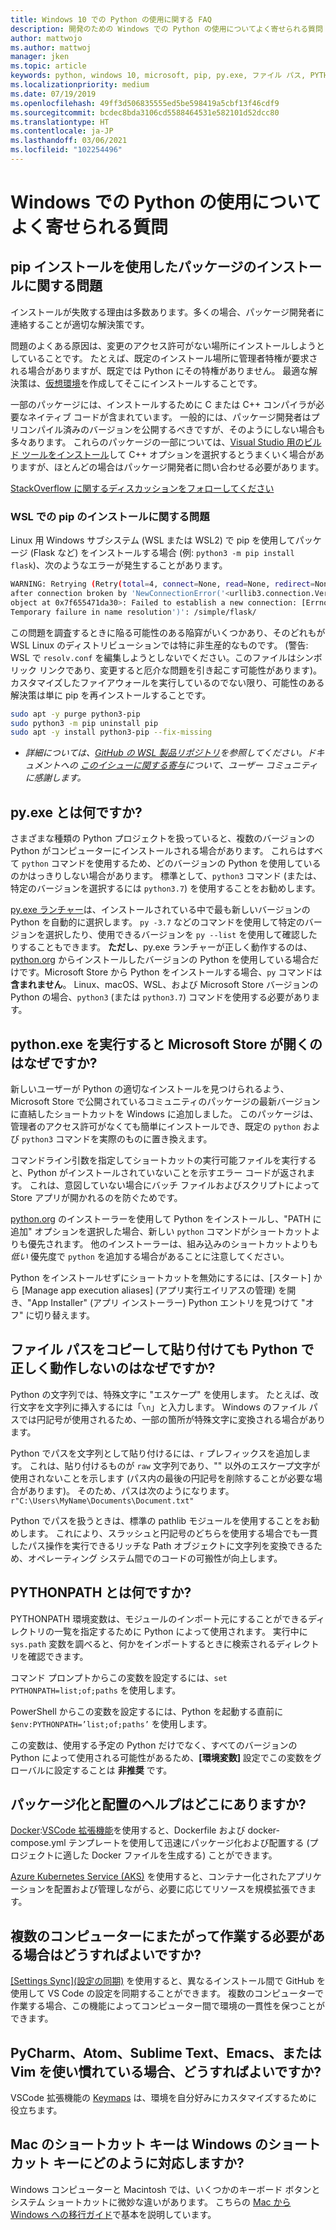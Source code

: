 ```yaml
---
title: Windows 10 での Python の使用に関する FAQ
description: 開発のための Windows での Python の使用についてよく寄せられる質問 (FAQ) に対する回答を確認することにより、役立つ情報が得られます。
author: mattwojo
ms.author: mattwoj
manager: jken
ms.topic: article
keywords: python, windows 10, microsoft, pip, py.exe, ファイル パス, PYTHONPATH, python 開発, python パッケージ化
ms.localizationpriority: medium
ms.date: 07/19/2019
ms.openlocfilehash: 49ff3d506835555ed5be598419a5cbf13f46cdf9
ms.sourcegitcommit: bcdec8bda3106cd5588464531e582101d52dcc80
ms.translationtype: HT
ms.contentlocale: ja-JP
ms.lasthandoff: 03/06/2021
ms.locfileid: "102254496"
---
```

# <a name="frequently-asked-questions-about-using-python-on-windows"></a>Windows での Python の使用についてよく寄せられる質問

## <a name="trouble-installing-a-package-with-pip-install"></a>pip インストールを使用したパッケージのインストールに関する問題

インストールが失敗する理由は多数あります。多くの場合、パッケージ開発者に連絡することが適切な解決策です。

問題のよくある原因は、変更のアクセス許可がない場所にインストールしようとしていることです。 たとえば、既定のインストール場所に管理者特権が要求される場合がありますが、既定では Python にその特権がありません。 最適な解決策は、[仮想環境](./web-frameworks.md#create-a-virtual-environment)を作成してそこにインストールすることです。

一部のパッケージには、インストールするために C または C++ コンパイラが必要なネイティブ コードが含まれています。 一般的には、パッケージ開発者はプリコンパイル済みのバージョンを公開するべきですが、そのようにしない場合も多々あります。 これらのパッケージの一部については、[Visual Studio 用のビルド ツールをインストール](https://visualstudio.microsoft.com/downloads/#build-tools-for-visual-studio-2019)して C++ オプションを選択するとうまくいく場合がありますが、ほとんどの場合はパッケージ開発者に問い合わせる必要があります。

[StackOverflow に関するディスカッションをフォローしてください](https://stackoverflow.com/questions/4750806/how-do-i-install-pip-on-windows/12476379)

### <a name="trouble-installing-pip-with-wsl"></a>WSL での pip のインストールに関する問題

Linux 用 Windows サブシステム (WSL または WSL2) で pip を使用してパッケージ (Flask など) をインストールする場合 (例: `python3 -m pip install flask`)、次のようなエラーが発生することがあります。

```bash
WARNING: Retrying (Retry(total=4, connect=None, read=None, redirect=None, status=None))
after connection broken by 'NewConnectionError('<urllib3.connection.VerifiedHTTPSConnection
object at 0x7f655471da30>: Failed to establish a new connection: [Errno -3]
Temporary failure in name resolution')': /simple/flask/
```

この問題を調査するときに陥る可能性のある陥穽がいくつかあり、そのどれもが WSL Linux のディストリビューションでは特に非生産的なものです。 (警告: WSL で `resolv.conf` を編集しようとしないでください。このファイルはシンボリック リンクであり、変更すると厄介な問題を引き起こす可能性があります)。 カスタマイズしたファイアウォールを実行しているのでない限り、可能性のある解決策は単に pip を再インストールすることです。

```bash
sudo apt -y purge python3-pip
sudo python3 -m pip uninstall pip
sudo apt -y install python3-pip --fix-missing
```

* *詳細については、[GitHub の WSL 製品リポジトリ](https://github.com/microsoft/WSL/issues/4020)を参照してください。ドキュメントへの [このイシューに関する寄与](https://github.com/MicrosoftDocs/windows-uwp/issues/2679)について、ユーザー コミュニティに感謝します。*

## <a name="what-is-pyexe"></a>py.exe とは何ですか?

さまざまな種類の Python プロジェクトを扱っていると、複数のバージョンの Python がコンピューターにインストールされる場合があります。 これらはすべて `python` コマンドを使用するため、どのバージョンの Python を使用しているのかはっきりしない場合があります。 標準として、`python3` コマンド (または、特定のバージョンを選択するには `python3.7`) を使用することをお勧めします。

[py.exe ランチャー](https://docs.python.org/3/using/windows.html#launcher)は、インストールされている中で最も新しいバージョンの Python を自動的に選択します。 `py -3.7` などのコマンドを使用して特定のバージョンを選択したり、使用できるバージョンを `py --list` を使用して確認したりすることもできます。 **ただし**、py.exe ランチャーが正しく動作するのは、[python.org](https://www.python.org/downloads/windows/) からインストールしたバージョンの Python を使用している場合だけです。Microsoft Store から Python をインストールする場合、`py` コマンドは **含まれません**。 Linux、macOS、WSL、および Microsoft Store バージョンの Python の場合、`python3` (または `python3.7`) コマンドを使用する必要があります。

## <a name="why-does-running-pythonexe-open-the-microsoft-store"></a>python.exe を実行すると Microsoft Store が開くのはなぜですか?

新しいユーザーが Python の適切なインストールを見つけられるよう、Microsoft Store で公開されているコミュニティのパッケージの最新バージョンに直結したショートカットを Windows に追加しました。 このパッケージは、管理者のアクセス許可がなくても簡単にインストールでき、既定の `python` および `python3` コマンドを実際のものに置き換えます。

コマンドライン引数を指定してショートカットの実行可能ファイルを実行すると、Python がインストールされていないことを示すエラー コードが返されます。 これは、意図していない場合にバッチ ファイルおよびスクリプトによって Store アプリが開かれるのを防ぐためです。

[python.org](https://www.python.org/downloads/windows/) のインストーラーを使用して Python をインストールし、"PATH に追加" オプションを選択した場合、新しい `python` コマンドがショートカットよりも優先されます。 他のインストーラーは、組み込みのショートカットよりも _低い_ 優先度で `python` を追加する場合があることに注意してください。

Python をインストールせずにショートカットを無効にするには、[スタート] から [Manage app execution aliases] (アプリ実行エイリアスの管理) を開き、"App Installer" (アプリ インストーラー) Python エントリを見つけて "オフ" に切り替えます。

## <a name="why-dont-file-paths-work-in-python-when-i-copy-paste-them"></a>ファイル パスをコピーして貼り付けても Python で正しく動作しないのはなぜですか?

Python の文字列では、特殊文字に "エスケープ" を使用します。 たとえば、改行文字を文字列に挿入するには「`\n`」と入力します。 Windows のファイル パスでは円記号が使用されるため、一部の箇所が特殊文字に変換される場合があります。

Python でパスを文字列として貼り付けるには、`r` プレフィックスを追加します。 これは、貼り付けるものが `raw` 文字列であり、"\" 以外のエスケープ文字が使用されないことを示します (パス内の最後の円記号を削除することが必要な場合があります)。 そのため、パスは次のようになります。`r"C:\Users\MyName\Documents\Document.txt"`

Python でパスを扱うときは、標準の pathlib モジュールを使用することをお勧めします。 これにより、スラッシュと円記号のどちらを使用する場合でも一貫したパス操作を実行できるリッチな Path オブジェクトに文字列を変換できるため、オペレーティング システム間でのコードの可搬性が向上します。

## <a name="what-is-pythonpath"></a>PYTHONPATH とは何ですか?

PYTHONPATH 環境変数は、モジュールのインポート元にすることができるディレクトリの一覧を指定するために Python によって使用されます。 実行中に `sys.path` 変数を調べると、何かをインポートするときに検索されるディレクトリを確認できます。

コマンド プロンプトからこの変数を設定するには、`set PYTHONPATH=list;of;paths` を使用します。

PowerShell からこの変数を設定するには、Python を起動する直前に `$env:PYTHONPATH=’list;of;paths’` を使用します。

この変数は、使用する予定の Python だけでなく、すべてのバージョンの Python によって使用される可能性があるため、**[環境変数]** 設定でこの変数をグローバルに設定することは **非推奨** です。

## <a name="where-can-i-find-help-with-packaging-and-deployment"></a>パッケージ化と配置のヘルプはどこにありますか?

[Docker](https://code.visualstudio.com/docs/azure/docker):[VSCode 拡張機能](https://code.visualstudio.com/docs/azure/docker)を使用すると、Dockerfile および docker-compose.yml テンプレートを使用して迅速にパッケージ化および配置する (プロジェクトに適した Docker ファイルを生成する) ことができます。

[Azure Kubernetes Service (AKS)](/azure/aks/) を使用すると、コンテナー化されたアプリケーションを配置および管理しながら、必要に応じてリソースを規模拡張できます。

## <a name="what-if-i-need-to-work-across-different-machines"></a>複数のコンピューターにまたがって作業する必要がある場合はどうすればよいですか?

[[Settings Sync]\(設定の同期\)](https://marketplace.visualstudio.com/items?itemName=Shan.code-settings-sync) を使用すると、異なるインストール間で GitHub を使用して VS Code の設定を同期することができます。 複数のコンピューターで作業する場合、この機能によってコンピューター間で環境の一貫性を保つことができます。

## <a name="what-if-im-used-to-using-pycharm-atom-sublime-text-emacs-or-vim"></a>PyCharm、Atom、Sublime Text、Emacs、または Vim を使い慣れている場合、どうすればよいですか?

VSCode 拡張機能の [Keymaps](https://marketplace.visualstudio.com/search?target=VSCode&category=Keymaps&sortBy=Downloads) は、環境を自分好みにカスタマイズするために役立ちます。

## <a name="how-do-mac-shortcut-keys-map-to-windows-shortcut-keys"></a>Mac のショートカット キーは Windows のショートカット キーにどのように対応しますか?

Windows コンピューターと Macintosh では、いくつかのキーボード ボタンとシステム ショートカットに微妙な違いがあります。 こちらの [Mac から Windows への移行ガイド](../dev-environment/mac-to-windows.md)で基本を説明しています。
